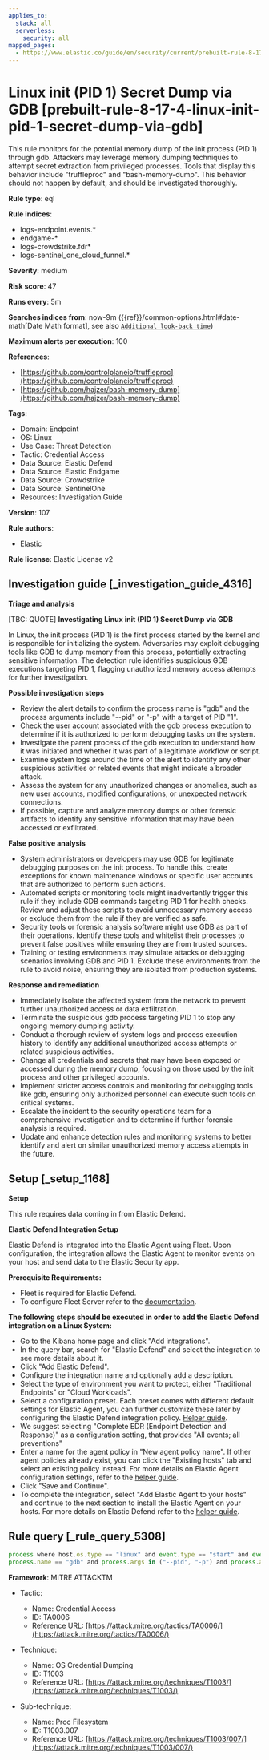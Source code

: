 ```yaml
---
applies_to:
  stack: all
  serverless:
    security: all
mapped_pages:
  - https://www.elastic.co/guide/en/security/current/prebuilt-rule-8-17-4-linux-init-pid-1-secret-dump-via-gdb.html
---
```


# Linux init (PID 1) Secret Dump via GDB [prebuilt-rule-8-17-4-linux-init-pid-1-secret-dump-via-gdb]

This rule monitors for the potential memory dump of the init process (PID 1) through gdb. Attackers may leverage memory dumping techniques to attempt secret extraction from privileged processes. Tools that display this behavior include "truffleproc" and "bash-memory-dump". This behavior should not happen by default, and should be investigated thoroughly.

**Rule type**: eql

**Rule indices**:

* logs-endpoint.events.*
* endgame-*
* logs-crowdstrike.fdr*
* logs-sentinel_one_cloud_funnel.*

**Severity**: medium

**Risk score**: 47

**Runs every**: 5m

**Searches indices from**: now-9m ({{ref}}/common-options.html#date-math[Date Math format], see also [`Additional look-back time`](docs-content://solutions/security/detect-and-alert/create-detection-rule.md#rule-schedule))

**Maximum alerts per execution**: 100

**References**:

* [https://github.com/controlplaneio/truffleproc](https://github.com/controlplaneio/truffleproc)
* [https://github.com/hajzer/bash-memory-dump](https://github.com/hajzer/bash-memory-dump)

**Tags**:

* Domain: Endpoint
* OS: Linux
* Use Case: Threat Detection
* Tactic: Credential Access
* Data Source: Elastic Defend
* Data Source: Elastic Endgame
* Data Source: Crowdstrike
* Data Source: SentinelOne
* Resources: Investigation Guide

**Version**: 107

**Rule authors**:

* Elastic

**Rule license**: Elastic License v2

## Investigation guide [_investigation_guide_4316]

**Triage and analysis**

[TBC: QUOTE]
**Investigating Linux init (PID 1) Secret Dump via GDB**

In Linux, the init process (PID 1) is the first process started by the kernel and is responsible for initializing the system. Adversaries may exploit debugging tools like GDB to dump memory from this process, potentially extracting sensitive information. The detection rule identifies suspicious GDB executions targeting PID 1, flagging unauthorized memory access attempts for further investigation.

**Possible investigation steps**

* Review the alert details to confirm the process name is "gdb" and the process arguments include "--pid" or "-p" with a target of PID "1".
* Check the user account associated with the gdb process execution to determine if it is authorized to perform debugging tasks on the system.
* Investigate the parent process of the gdb execution to understand how it was initiated and whether it was part of a legitimate workflow or script.
* Examine system logs around the time of the alert to identify any other suspicious activities or related events that might indicate a broader attack.
* Assess the system for any unauthorized changes or anomalies, such as new user accounts, modified configurations, or unexpected network connections.
* If possible, capture and analyze memory dumps or other forensic artifacts to identify any sensitive information that may have been accessed or exfiltrated.

**False positive analysis**

* System administrators or developers may use GDB for legitimate debugging purposes on the init process. To handle this, create exceptions for known maintenance windows or specific user accounts that are authorized to perform such actions.
* Automated scripts or monitoring tools might inadvertently trigger this rule if they include GDB commands targeting PID 1 for health checks. Review and adjust these scripts to avoid unnecessary memory access or exclude them from the rule if they are verified as safe.
* Security tools or forensic analysis software might use GDB as part of their operations. Identify these tools and whitelist their processes to prevent false positives while ensuring they are from trusted sources.
* Training or testing environments may simulate attacks or debugging scenarios involving GDB and PID 1. Exclude these environments from the rule to avoid noise, ensuring they are isolated from production systems.

**Response and remediation**

* Immediately isolate the affected system from the network to prevent further unauthorized access or data exfiltration.
* Terminate the suspicious gdb process targeting PID 1 to stop any ongoing memory dumping activity.
* Conduct a thorough review of system logs and process execution history to identify any additional unauthorized access attempts or related suspicious activities.
* Change all credentials and secrets that may have been exposed or accessed during the memory dump, focusing on those used by the init process and other privileged accounts.
* Implement stricter access controls and monitoring for debugging tools like gdb, ensuring only authorized personnel can execute such tools on critical systems.
* Escalate the incident to the security operations team for a comprehensive investigation and to determine if further forensic analysis is required.
* Update and enhance detection rules and monitoring systems to better identify and alert on similar unauthorized memory access attempts in the future.


## Setup [_setup_1168]

**Setup**

This rule requires data coming in from Elastic Defend.

**Elastic Defend Integration Setup**

Elastic Defend is integrated into the Elastic Agent using Fleet. Upon configuration, the integration allows the Elastic Agent to monitor events on your host and send data to the Elastic Security app.

**Prerequisite Requirements:**

* Fleet is required for Elastic Defend.
* To configure Fleet Server refer to the [documentation](docs-content://reference/ingestion-tools/fleet/fleet-server.md).

**The following steps should be executed in order to add the Elastic Defend integration on a Linux System:**

* Go to the Kibana home page and click "Add integrations".
* In the query bar, search for "Elastic Defend" and select the integration to see more details about it.
* Click "Add Elastic Defend".
* Configure the integration name and optionally add a description.
* Select the type of environment you want to protect, either "Traditional Endpoints" or "Cloud Workloads".
* Select a configuration preset. Each preset comes with different default settings for Elastic Agent, you can further customize these later by configuring the Elastic Defend integration policy. [Helper guide](docs-content://solutions/security/configure-elastic-defend/configure-an-integration-policy-for-elastic-defend.md).
* We suggest selecting "Complete EDR (Endpoint Detection and Response)" as a configuration setting, that provides "All events; all preventions"
* Enter a name for the agent policy in "New agent policy name". If other agent policies already exist, you can click the "Existing hosts" tab and select an existing policy instead. For more details on Elastic Agent configuration settings, refer to the [helper guide](docs-content://reference/ingestion-tools/fleet/agent-policy.md).
* Click "Save and Continue".
* To complete the integration, select "Add Elastic Agent to your hosts" and continue to the next section to install the Elastic Agent on your hosts. For more details on Elastic Defend refer to the [helper guide](docs-content://solutions/security/configure-elastic-defend/install-elastic-defend.md).


## Rule query [_rule_query_5308]

```js
process where host.os.type == "linux" and event.type == "start" and event.action in ("exec", "exec_event", "start", "ProcessRollup2") and
process.name == "gdb" and process.args in ("--pid", "-p") and process.args == "1"
```

**Framework**: MITRE ATT&CKTM

* Tactic:

    * Name: Credential Access
    * ID: TA0006
    * Reference URL: [https://attack.mitre.org/tactics/TA0006/](https://attack.mitre.org/tactics/TA0006/)

* Technique:

    * Name: OS Credential Dumping
    * ID: T1003
    * Reference URL: [https://attack.mitre.org/techniques/T1003/](https://attack.mitre.org/techniques/T1003/)

* Sub-technique:

    * Name: Proc Filesystem
    * ID: T1003.007
    * Reference URL: [https://attack.mitre.org/techniques/T1003/007/](https://attack.mitre.org/techniques/T1003/007/)




